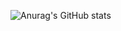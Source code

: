![Anurag's GitHub stats](https://github-readme-stats.vercel.app/api?username=Park-jun-seo&show_icons=true&theme=radical)

